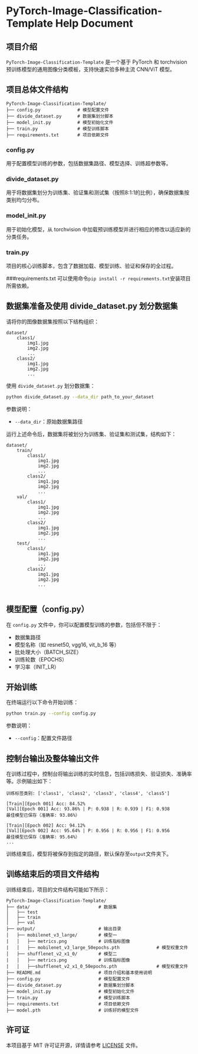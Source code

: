 # PyTorch-Image-Classification-Template Help Document

## 项目介绍
`PyTorch-Image-Classification-Template` 是一个基于 PyTorch 和 torchvision 预训练模型的通用图像分类模板，支持快速实验多种主流 CNN/ViT 模型。

## 项目总体文件结构
```
PyTorch-Image-Classification-Template/
├── config.py              # 模型配置文件
├── divide_dataset.py      # 数据集划分脚本
├── model_init.py          # 模型初始化文件
├── train.py               # 模型训练脚本
├── requirements.txt       # 项目依赖文件
```

### config.py
用于配置模型训练的参数，包括数据集路径、模型选择、训练超参数等。

### divide_dataset.py
用于将数据集划分为训练集、验证集和测试集（按照8:1:1的比例），确保数据集按类别均匀分布。

### model_init.py
用于初始化模型，从 torchvision 中加载预训练模型并进行相应的修改以适应新的分类任务。

### train.py
项目的核心训练脚本，包含了数据加载、模型训练、验证和保存的全过程。

###requirements.txt
 可以使用命令`pip install -r requirements.txt`安装项目所需依赖。

## 数据集准备及使用 divide_dataset.py 划分数据集
请将你的图像数据集按照以下结构组织：
```
dataset/
    class1/
        img1.jpg
        img2.jpg
        ...
    class2/
        img1.jpg
        img2.jpg
        ...
```

使用 `divide_dataset.py` 划分数据集：
```bash
python divide_dataset.py --data_dir path_to_your_dataset
```
参数说明：
- `--data_dir`：原始数据集路径

运行上述命令后，数据集将被划分为训练集、验证集和测试集，结构如下：
```
dataset/
    train/
        class1/
            img1.jpg
            img2.jpg
            ...
        class2/
            img1.jpg
            img2.jpg
            ...
    val/
        class1/
            img1.jpg
            img2.jpg
            ...
        class2/
            img1.jpg
            img2.jpg
            ...
    test/
        class1/
            img1.jpg
            img2.jpg
            ...
        class2/
            img1.jpg
            img2.jpg
            ...
    
```

## 模型配置（config.py）
在 `config.py` 文件中，你可以配置模型训练的参数，包括但不限于：
- 数据集路径
- 模型名称（如 resnet50, vgg16, vit_b_16 等）
- 批处理大小（BATCH_SIZE）
- 训练轮数（EPOCHS）
- 学习率（INIT_LR）

## 开始训练
在终端运行以下命令开始训练：
```bash
python train.py --config config.py
```
参数说明：
- `--config`：配置文件路径

## 控制台输出及整体输出文件
在训练过程中，控制台将输出训练的实时信息，包括训练损失、验证损失、准确率等。示例输出如下：
```
训练标签类别: ['class1', 'class2', 'class3', 'class4', 'class5']

[Train][Epoch 001] Acc: 84.52%
[Val][Epoch 001] Acc: 93.86% | P: 0.938 | R: 0.939 | F1: 0.938
最佳模型已保存（准确率: 93.86%）

[Train][Epoch 002] Acc: 94.12%
[Val][Epoch 002] Acc: 95.64% | P: 0.956 | R: 0.956 | F1: 0.956
最佳模型已保存（准确率: 95.64%）
...
```

训练结束后，模型将被保存到指定的路径，默认保存至`output`文件夹下。

## 训练结束后的项目文件结构
训练结束后，项目的文件结构可能如下所示：
```
PyTorch-Image-Classification-Template/
├── data/                          # 数据集
│   ├── test    
│   ├── train        
│   ├── val
├── output/                        # 输出目录
│   ├── mobilenet_v3_large/        # 模型一
|   │   ├── metrics.png            # 训练指标图像
|   │   ├── mobilenet_v3_large_50epochs.pth              # 模型权重文件
│   ├── shufflenet_v2_x1_0/        # 模型二
|   │   ├── metrics.png            # 训练指标图像
|   │   ├──shufflenet_v2_x1_0_50epochs.pth               # 模型权重文件
├── README.md                      # 项目介绍和基本使用说明
├── config.py                      # 模型配置文件
├── divide_dataset.py              # 数据集划分脚本
├── model_init.py                  # 模型初始化文件
├── train.py                       # 模型训练脚本
├── requirements.txt               # 项目依赖文件
├── model.pth                      # 训练好的模型文件

```

## 许可证
本项目基于 MIT 许可证开源，详情请参考 [LICENSE](LICENSE) 文件。
